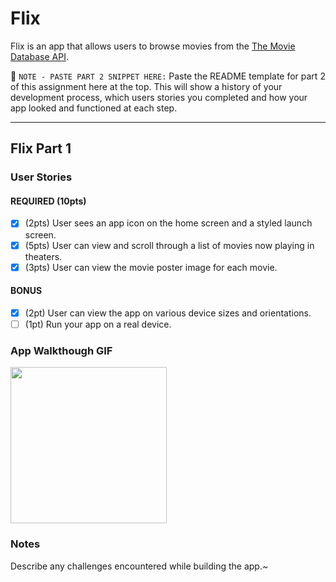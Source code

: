 # Flix

Flix is an app that allows users to browse movies from the [The Movie Database API](http://docs.themoviedb.apiary.io/#).

📝 `NOTE - PASTE PART 2 SNIPPET HERE:` Paste the README template for part 2 of this assignment here at the top. This will show a history of your development process, which users stories you completed and how your app looked and functioned at each step.

---

## Flix Part 1

### User Stories

#### REQUIRED (10pts)
  - [x] (2pts) User sees an app icon on the home screen and a styled launch screen.  
  - [x] (5pts) User can view and scroll through a list of movies now playing in theaters.  
  - [x] (3pts) User can view the movie poster image for each movie.  

#### BONUS
  - [x] (2pt) User can view the app on various device sizes and orientations.  
  - [ ] (1pt) Run your app on a real device.  

### App Walkthough GIF

<img src="./preview.gif" width=250><br>

### Notes
Describe any challenges encountered while building the app.~